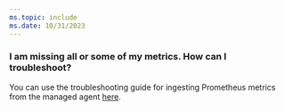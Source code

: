 ```yaml
---
ms.topic: include
ms.date: 10/31/2023
---
```


### I am missing all or some of my metrics. How can I troubleshoot?

You can use the troubleshooting guide for ingesting Prometheus metrics from the managed agent [here](../../essentials/prometheus-metrics-troubleshoot.md).
